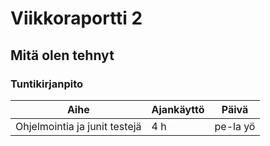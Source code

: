 # Viikkoraportti 2

## Mitä olen tehnyt

### Tuntikirjanpito
| Aihe          | Ajankäyttö    | Päivä |
| ------------- |-------------  |-------|
| Ohjelmointia ja junit testejä | 4 h  | pe-la yö |
